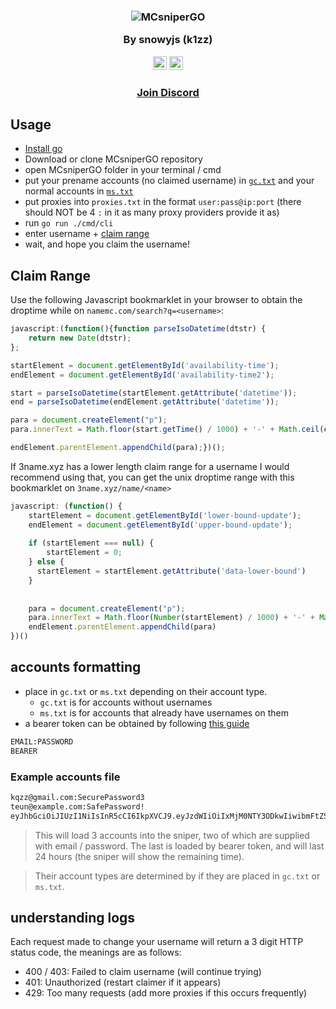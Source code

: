<h3 align="center">
  <img src="https://i.imgur.com/ShMq72J.png" alt="MCsniperGO"></img>

  
  By snowyjs (k1zz)
</h3>

<p align="center">
    <a href="https://github.com/Kqzz/MCsniperGO/releases/"><img alt="downloads" src="https://img.shields.io/github/downloads/Kqzz/MCsniperGO/total?color=%233889c4" height="22"></a>
    <a href="https://discord.gg/mcsnipergo-734794891258757160"><img alt="Discord" src="https://img.shields.io/discord/734794891258757160?label=discord&color=%233889c4&logo=discord&logoColor=white" height="22"></a>
    <h3 align="center" > <a href="https://discord.gg/mcsnipergo-734794891258757160">Join Discord</a> </h3>
</p>

## Usage

- [Install go](https://go.dev/dl/)
- Download or clone MCsniperGO repository 
- open MCsniperGO folder in your terminal / cmd
- put your prename accounts (no claimed username) in [`gc.txt`](#accounts-formatting) and your normal accounts in [`ms.txt`](#accounts-formatting)
- put proxies into `proxies.txt` in the format `user:pass@ip:port` (there should NOT be 4 `:` in it as many proxy providers provide it as)
- run `go run ./cmd/cli`
- enter username + [claim range](#claim-range)
- wait, and hope you claim the username!

## Claim Range
Use the following Javascript bookmarklet in your browser to obtain the droptime while on `namemc.com/search?q=<username>`:

```js
javascript:(function(){function parseIsoDatetime(dtstr) {
    return new Date(dtstr);
};

startElement = document.getElementById('availability-time');
endElement = document.getElementById('availability-time2');

start = parseIsoDatetime(startElement.getAttribute('datetime'));
end = parseIsoDatetime(endElement.getAttribute('datetime'));

para = document.createElement("p");
para.innerText = Math.floor(start.getTime() / 1000) + '-' + Math.ceil(end.getTime() / 1000);

endElement.parentElement.appendChild(para);})();

```

If 3name.xyz has a lower length claim range for a username I would recommend using that, you can get the unix droptime range with this bookmarklet on `3name.xyz/name/<name>`

```js
javascript: (function() {
    startElement = document.getElementById('lower-bound-update');
    endElement = document.getElementById('upper-bound-update');
  
  	if (startElement === null) {
    	startElement = 0;
    } else {
      startElement = startElement.getAttribute('data-lower-bound')
    }
  
  
    para = document.createElement("p");
    para.innerText = Math.floor(Number(startElement) / 1000) + '-' + Math.ceil(Number(endElement.getAttribute('data-upper-bound')) / 1000);
    endElement.parentElement.appendChild(para)
})()
```

## accounts formatting

- place in `gc.txt` or `ms.txt` depending on their account type.
  - `gc.txt` is for accounts without usernames
  - `ms.txt` is for accounts that already have usernames on them
- a bearer token can be obtained by following  [this guide](https://kqzz.github.io/mc-bearer-token/)

```txt
EMAIL:PASSWORD
BEARER
```

### Example accounts file

```txt
kqzz@gmail.com:SecurePassword3
teun@example.com:SafePassword!
eyJhbGciOiJIUzI1NiIsInR5cCI6IkpXVCJ9.eyJzdWIiOiIxMjM0NTY3ODkwIiwibmFtZSI6IkpvaG4gRG9lIiwiaWF0IjoxNTE2MjM5MDIyfQ.SflKxwRJSMeKKF2QT4fwpMeJf36POk6yJV_adQssw5c
```
> This will load 3 accounts into the sniper, two of which are supplied with email / password. The last is loaded by bearer token, and will last 24 hours (the sniper will show the remaining time).

> Their account types are determined by if they are placed in `gc.txt` or `ms.txt`.

## understanding logs

Each request made to change your username will return a 3 digit HTTP status code, the meanings are as follows:

- 400 / 403: Failed to claim username (will continue trying)
- 401: Unauthorized (restart claimer if it appears)
- 429: Too many requests (add more proxies if this occurs frequently)
